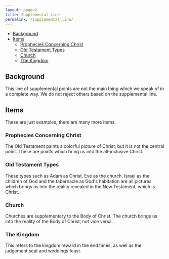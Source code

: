 ```yaml
---
layout: pagev2
title: Supplemental Line
permalink: /supplemental_line/
---
```

- [Background](#background)
- [Items](#items)
  - [Prophecies Concerning Christ](#prophecies-concerning-christ)
  - [Old Testament Types](#old-testament-types)
  - [Church](#church)
  - [The Kingdom](#the-kingdom)

## Background

This line of supplemental points are not the main thing which we speak of in a complete way. We do not reject others based on the supplemental line.

## Items

These are just examples, there are many more items.

### Prophecies Concerning Christ

The Old Testament paints a colorful picture of Christ, but it is not the central point. These are points which bring us into the all-inclusive Christ.

### Old Testament Types

These types such as Adam as Christ, Eve as the church, Israel as the children of God and  the tabernacle as God's habitation are all pictures which brings us into the reality revealed in the New Testament, which is Christ.

### Church

Churches are supplementary to the Body of Christ. The church brings us into the reality of the Body of Christ, not vice versa.

### The Kingdom

This refers to the kingdom reward in the end times, as well as the judgement seat and weddings feast.
